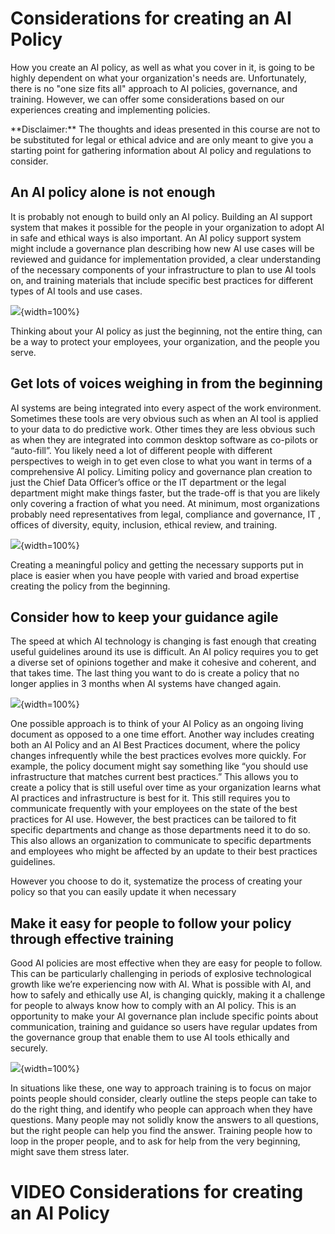 

# Considerations for creating an AI Policy

How you create an AI policy, as well as what you cover in it, is going to be highly dependent on what your organization's needs are. Unfortunately, there is no "one size fits all" approach to AI policies, governance, and training. However, we can offer some considerations based on our experiences creating and implementing policies.

<div class = disclaimer>
**Disclaimer:** The thoughts and ideas presented in this course are not to be substituted for legal or ethical advice and are only meant to give you a starting point for gathering information about AI policy and regulations to consider.
</div>

## An AI policy alone is not enough

It is probably not enough to build only an AI policy. Building an AI support system that makes it possible for the people in your organization to adopt AI in safe and ethical ways is also important. An AI policy support system might include a governance plan describing how new AI use cases will be reviewed and guidance for implementation provided, a clear understanding of the necessary components of your infrastructure to plan to use AI tools on, and training materials that include specific best practices for different types of AI tools and use cases.

![](resources/images/04e-AI_Policy-creating_your_ai_policy_files/figure-docx//1yAh4CYK8_F00XJiuPUouCzxmspwcV2JJnW00aRYj2Q8_g1965a5f7f0a_0_44.png){width=100%}

Thinking about your AI policy as just the beginning, not the entire thing, can be a way to protect your employees, your organization, and the people you serve.


## Get lots of voices weighing in from the beginning

AI systems are being integrated into every aspect of the work environment.  Sometimes these tools are very obvious such as when an AI tool is applied to your data to do predictive work. Other times they are less obvious such as when they are integrated into common desktop software as co-pilots or “auto-fill”. You likely need a lot of different people with different perspectives to weigh in to get even close to what you want in terms of a comprehensive AI policy. Limiting policy and governance plan creation to just the Chief Data Officer’s office or the IT department or the legal department might make things faster, but the trade-off is that you are likely only covering a fraction of what you need. At minimum, most organizations probably need representatives from legal, compliance and governance, IT , offices of diversity, equity, inclusion, ethical review, and training. 

![](resources/images/04e-AI_Policy-creating_your_ai_policy_files/figure-docx//1yAh4CYK8_F00XJiuPUouCzxmspwcV2JJnW00aRYj2Q8_g2a84c6fb612_0_180.png){width=100%}

Creating a meaningful policy and getting the necessary supports put in place is easier when you have people with varied and broad expertise creating the policy from the beginning.

## Consider how to keep your guidance agile

The speed at which AI technology is changing is fast enough that creating useful guidelines around its use is difficult. An AI policy requires you to get a diverse set of opinions together and make it cohesive and coherent, and that takes time. The last thing you want to do is create a policy that no longer applies in 3 months when AI systems have changed again.

![](resources/images/04e-AI_Policy-creating_your_ai_policy_files/figure-docx//1yAh4CYK8_F00XJiuPUouCzxmspwcV2JJnW00aRYj2Q8_g2a84c6fb612_0_216.png){width=100%}

One possible approach is to think of your AI Policy as an ongoing living document as opposed to a one time effort. Another way includes creating both an AI Policy and an AI Best Practices document, where the policy changes infrequently while the best practices evolves more quickly. For example, the policy document might say something like “you should use infrastructure that matches current best practices.” This allows you to create a policy that is still useful over time as your organization learns what AI practices and infrastructure is best for it. This still requires you to communicate frequently with your employees on the state of the best practices for AI use. However, the best practices can be tailored to fit specific departments and change as those departments need it to do so. This also allows an organization to communicate to specific departments and employees who might be affected by an update to their best practices guidelines.

However you choose to do it, systematize the process of creating your policy so that you can easily update it when necessary

## Make it easy for people to follow your policy through effective training

Good AI policies are most effective when they are easy for people to follow. This can be particularly challenging in periods of explosive technological growth like we’re experiencing now with AI. What is possible with AI, and how to safely and ethically use AI, is changing quickly, making it a challenge for people to always know how to comply with an AI policy. This is an opportunity to make your AI governance plan include specific points about communication, training and guidance so users have regular updates from the governance group that enable them to use AI tools ethically and securely. 

![](resources/images/04e-AI_Policy-creating_your_ai_policy_files/figure-docx//1yAh4CYK8_F00XJiuPUouCzxmspwcV2JJnW00aRYj2Q8_g2a84c6fb612_0_225.png){width=100%}

In situations like these, one way to approach training is to focus on major points people should consider, clearly outline the steps people can take to do the right thing, and identify who people can approach when they have questions. Many people may not solidly know the answers to all questions, but the right people can help you find the answer. Training people how to loop in the proper people, and to ask for help from the very beginning, might save them stress later.


# VIDEO Considerations for creating an AI Policy
